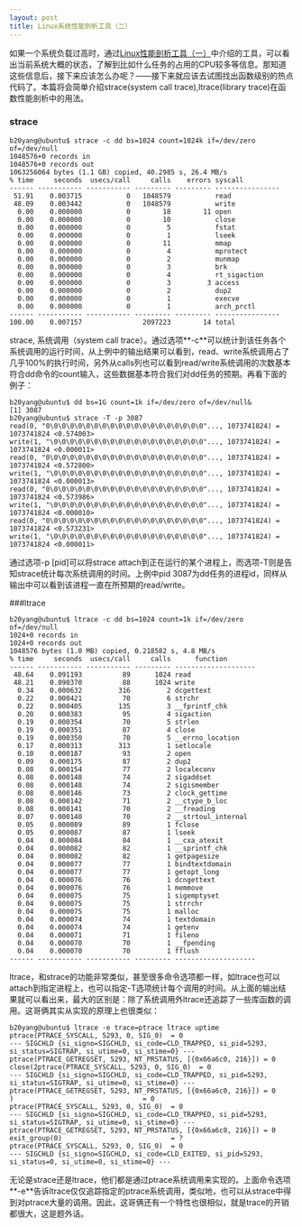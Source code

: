 ```yaml
---
layout: post
title: Linux系统性能剖析工具（二）
---
```


如果一个系统负载过高时，通过[Linux性能剖析工具（一）](http://yangbiao.info/2016/07/20/Linux-Performance-Utils-1)中介绍的工具，可以看出当前系统大概的状态，了解到比如什么任务的占用的CPU较多等信息。那知道这些信息后，接下来应该怎么办呢？——接下来就应该去试图找出函数级别的热点代码了。本篇将会简单介绍strace(system call  trace),ltrace(library trace)在函数性能剖析中的用法。

### strace

	b20yang@ubuntu$ strace -c dd bs=1024 count=1024k if=/dev/zero of=/dev/null
	1048576+0 records in
	1048576+0 records out
	1063256064 bytes (1.1 GB) copied, 40.2985 s, 26.4 MB/s
	% time     seconds  usecs/call     calls    errors syscall
	------ ----------- ----------- --------- --------- ----------------
	 51.91    0.003715           0   1048579           read
	 48.09    0.003442           0   1048579           write
	  0.00    0.000000           0        18        11 open
	  0.00    0.000000           0        10           close
	  0.00    0.000000           0         5           fstat
	  0.00    0.000000           0         1           lseek
	  0.00    0.000000           0        11           mmap
	  0.00    0.000000           0         4           mprotect
	  0.00    0.000000           0         2           munmap
	  0.00    0.000000           0         3           brk
	  0.00    0.000000           0         4           rt_sigaction
	  0.00    0.000000           0         3         3 access
	  0.00    0.000000           0         2           dup2
	  0.00    0.000000           0         1           execve
	  0.00    0.000000           0         1           arch_prctl
	------ ----------- ----------- --------- --------- ----------------
	100.00    0.007157               2097223        14 total

strace, 系统调用（system call trace）。通过选项**-c**可以统计到该任务各个系统调用的运行时间，从上例中的输出结果可以看到，read、write系统调用占了几乎100%的执行时间，另外从calls列也可以看到read/write系统调用的次数基本符合dd命令的count输入，这些数据基本符合我们对dd任务的预期。再看下面的例子：

	b20yang@ubuntu$ dd bs=1G count=1k if=/dev/zero of=/dev/null&
	[1] 3087
	b20yang@ubuntu$ strace -T -p 3087
	read(0, "0\0\0\0\0\0\0\0\0\0\0\0\0\0\0\0\0\0\0\0"..., 1073741824) = 1073741824 <0.574003>
	write(1, "\0\0\0\0\0\0\0\0\0\0\0\0\0\0\0\0\0\0\0"..., 1073741824) = 1073741824 <0.000011>
	read(0, "0\0\0\0\0\0\0\0\0\0\0\0\0\0\0\0\0\0\0\0"..., 1073741824) = 1073741824 <0.572800>
	write(1, "\0\0\0\0\0\0\0\0\0\0\0\0\0\0\0\0\0\0\0"..., 1073741824) = 1073741824 <0.000013>
	read(0, "0\0\0\0\0\0\0\0\0\0\0\0\0\0\0\0\0\0\0\0"..., 1073741824) = 1073741824 <0.573986>
	write(1, "\0\0\0\0\0\0\0\0\0\0\0\0\0\0\0\0\0\0\0"..., 1073741824) = 1073741824 <0.000010>
	read(0, "0\0\0\0\0\0\0\0\0\0\0\0\0\0\0\0\0\0\0\0"..., 1073741824) = 1073741824 <0.573231>
	write(1, "\0\0\0\0\0\0\0\0\0\0\0\0\0\0\0\0\0\0\0"..., 1073741824) = 1073741824 <0.000011>

通过选项-p [pid]可以将strace attach到正在运行的某个进程上，而选项-T则是告知strace统计每次系统调用的时间。上例中pid 3087为dd任务的进程id，同样从输出中可以看到该进程一直在所预期的read/write。   

###ltrace

	b20yang@ubuntu$ ltrace -c dd bs=1024 count=1k if=/dev/zero of=/dev/null
	1024+0 records in
	1024+0 records out
	1048576 bytes (1.0 MB) copied, 0.218582 s, 4.8 MB/s
	% time     seconds  usecs/call     calls      function
	------ ----------- ----------- --------- --------------------
	 48.64    0.091193          89      1024 read
	 48.21    0.090370          88      1024 write
	  0.34    0.000632         316         2 dcgettext
	  0.22    0.000421          70         6 strchr
	  0.22    0.000405         135         3 __fprintf_chk
	  0.20    0.000383          95         4 sigaction
	  0.19    0.000354          70         5 strlen
	  0.19    0.000351          87         4 close
	  0.19    0.000350          70         5 __errno_location
	  0.17    0.000313         313         1 setlocale
	  0.10    0.000187          93         2 open
	  0.09    0.000175          87         2 dup2
	  0.08    0.000154          77         2 localeconv
	  0.08    0.000148          74         2 sigaddset
	  0.08    0.000148          74         2 sigismember
	  0.08    0.000146          73         2 clock_gettime
	  0.08    0.000142          71         2 __ctype_b_loc
	  0.08    0.000141          70         2 __freading
	  0.07    0.000140          70         2 __strtoul_internal
	  0.05    0.000089          89         1 fclose
	  0.05    0.000087          87         1 lseek
	  0.04    0.000084          84         1 __cxa_atexit
	  0.04    0.000082          82         1 __sprintf_chk
	  0.04    0.000082          82         1 getpagesize
	  0.04    0.000077          77         1 bindtextdomain
	  0.04    0.000077          77         1 getopt_long
	  0.04    0.000076          76         1 dcngettext
	  0.04    0.000076          76         1 memmove
	  0.04    0.000075          75         1 sigemptyset
	  0.04    0.000075          75         1 strrchr
	  0.04    0.000075          75         1 malloc
	  0.04    0.000074          74         1 textdomain
	  0.04    0.000074          74         1 getenv
	  0.04    0.000071          71         1 fileno
	  0.04    0.000070          70         1 __fpending
	  0.04    0.000070          70         1 fflush
	------ ----------- ----------- --------- --------------------

ltrace，和strace的功能非常类似，甚至很多命令选项都一样，如ltrace也可以attach到指定进程上，也可以指定-T选项统计每个调用的时间。从上面的输出结果就可以看出来，最大的区别是：除了系统调用外ltrace还追踪了一些库函数的调用。这哥俩其实从实现的原理上也很类似：

	b20yang@ubuntu$ ltrace -e trace=ptrace ltrace uptime
	ptrace(PTRACE_SYSCALL, 5293, 0, SIG_0)  = 0
	--- SIGCHLD {si_signo=SIGCHLD, si_code=CLD_TRAPPED, si_pid=5293, si_status=SIGTRAP, si_utime=0, si_stime=0} ---
	ptrace(PTRACE_GETREGSET, 5293, NT_PRSTATUS, [{0x66a6c0, 216}]) = 0
	close(2ptrace(PTRACE_SYSCALL, 5293, 0, SIG_0)  = 0
	--- SIGCHLD {si_signo=SIGCHLD, si_code=CLD_TRAPPED, si_pid=5293, si_status=SIGTRAP, si_utime=0, si_stime=0} ---
	ptrace(PTRACE_GETREGSET, 5293, NT_PRSTATUS, [{0x66a6c0, 216}]) = 0
	)                                = 0
	ptrace(PTRACE_SYSCALL, 5293, 0, SIG_0)  = 0
	--- SIGCHLD {si_signo=SIGCHLD, si_code=CLD_TRAPPED, si_pid=5293, si_status=SIGTRAP, si_utime=0, si_stime=0} ---
	ptrace(PTRACE_GETREGSET, 5293, NT_PRSTATUS, [{0x66a6c0, 216}]) = 0
	exit_group(0)                           = ?
	ptrace(PTRACE_SYSCALL, 5293, 0, SIG_0)  = 0
	--- SIGCHLD {si_signo=SIGCHLD, si_code=CLD_EXITED, si_pid=5293, si_status=0, si_utime=0, si_stime=0} ---

无论是strace还是ltrace，他们都是通过ptrace系统调用来实现的。上面命令选项**-e**告诉ltrace仅仅追踪指定的ptrace系统调用，类似地，也可以从strace中得到对ptrace大量的调用。因此，这哥俩还有一个特性也很相似，就是trace的开销都很大，这是题外话。
